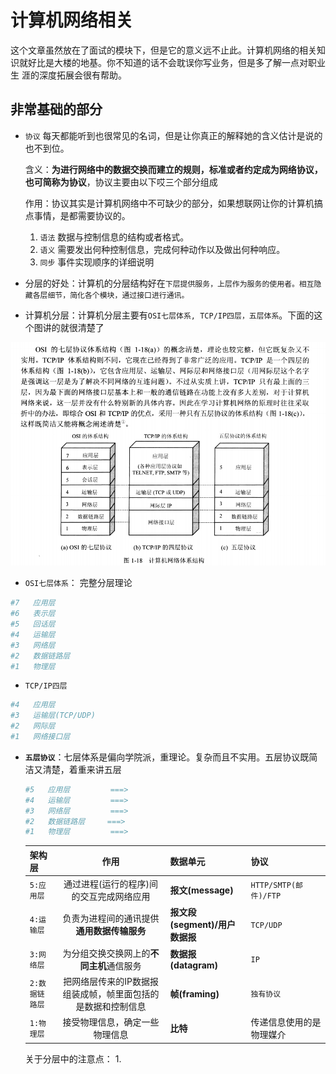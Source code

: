 # 计算机网络相关

这个文章虽然放在了面试的模块下，但是它的意义远不止此。计算机网络的相关知识就好比是大楼的地基。你不知道的话不会耽误你写业务，但是多了解一点对职业生
涯的深度拓展会很有帮助。

## 非常基础的部分
- `协议` 每天都能听到也很常见的名词，但是让你真正的解释她的含义估计是说的也不到位。
  
  含义：**为进行网络中的数据交换而建立的规则，标准或者约定成为网络协议，也可简称为协议**，协议主要由以下哎三个部分组成

  作用：协议其实是计算机网络中不可缺少的部分，如果想联网让你的计算机搞点事情，是都需要协议的。
  1. `语法` 数据与控制信息的结构或者格式。
  2. `语义` 需要发出何种控制信息，完成何种动作以及做出何种响应。
  3. `同步` 事件实现顺序的详细说明
   
- 分层的好处：计算机的分层结构好在`下层提供服务，上层作为服务的使用者。相互隐藏各层细节，简化各个模块，通过接口进行通讯。`

- 计算机分层：计算机分层主要有`OSI七层体系, TCP/IP四层，五层体系`。下面的这个图讲的就很清楚了

![分层协议](./images/floors.png '分层协议')


- `OSI七层体系`： 完整分层理论
```bash
#7   应用层         
#6   表示层         
#5   回话层        
#4   运输层         
#3   网络层         
#2   数据链路层     
#1   物理层         
```
- `TCP/IP四层`
```bash
#4   应用层         
#3   运输层(TCP/UDP)         
#2   网际层         
#1   网络接口层     
```

- **`五层协议`**：七层体系是偏向学院派，重理论。复杂而且不实用。五层协议既简洁又清楚，着重来讲五层
  ```bash
  #5   应用层         ===>
  #4   运输层         ===>
  #3   网络层         ===>
  #2   数据链路层     ===>
  #1   物理层         ===>
  ```

  | 架构层 | 作用 | 数据单元 | 协议 |
  | :------ | :------: | ------ | ------ |
  | `5:应用层` | 通过进程(运行的程序)间的交互完成网络应用 | **报文(message)** | `HTTP/SMTP(邮件)/FTP` |
  | `4:运输层` | 负责为进程间的通讯提供**通用数据传输服务** | **报文段(segment)/用户数据报** | `TCP/UDP` |
  | `3:网络层` | 为分组交换交换网上的**不同主机**通信服务 | **数据报(datagram)** | `IP` |
  | `2:数据链路层` | 把网络层传来的IP数据报组装成帧，帧里面包括的是数据和控制信息 | **帧(framing)** | `独有协议` |
  | `1:物理层` | 接受物理信息，确定一些物理信息 | **比特** | 传递信息使用的是物理媒介 |

  关于分层中的注意点：
  1. 